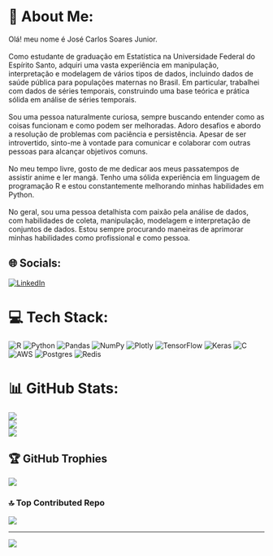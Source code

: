 # 💫 About Me:
Olá! meu nome é José Carlos Soares Junior.<br><br>Como estudante de graduação em Estatística na Universidade Federal do Espírito Santo, adquiri uma vasta experiência em manipulação, interpretação e modelagem de vários tipos de dados, incluindo dados de saúde pública para populações maternas no Brasil. Em particular, trabalhei com dados de séries temporais, construindo uma base teórica e prática sólida em análise de séries temporais.<br><br>Sou uma pessoa naturalmente curiosa, sempre buscando entender como as coisas funcionam e como podem ser melhoradas. Adoro desafios e abordo a resolução de problemas com paciência e persistência. Apesar de ser introvertido, sinto-me à vontade para comunicar e colaborar com outras pessoas para alcançar objetivos comuns.<br><br>No meu tempo livre, gosto de me dedicar aos meus passatempos de assistir anime e ler mangá. Tenho uma sólida experiência em linguagem de programação R e estou constantemente melhorando minhas habilidades em Python.<br><br>No geral, sou uma pessoa detalhista com paixão pela análise de dados, com habilidades de coleta, manipulação, modelagem e interpretação de conjuntos de dados. Estou sempre procurando maneiras de aprimorar minhas habilidades como profissional e como pessoa.


## 🌐 Socials:
[![LinkedIn](https://img.shields.io/badge/LinkedIn-%230077B5.svg?logo=linkedin&logoColor=white)](https://linkedin.com/in/josé-carlos-soares-junior-2375a714b/) 

# 💻 Tech Stack:
![R](https://img.shields.io/badge/r-%23276DC3.svg?style=for-the-badge&logo=r&logoColor=white) ![Python](https://img.shields.io/badge/python-3670A0?style=for-the-badge&logo=python&logoColor=ffdd54) ![Pandas](https://img.shields.io/badge/pandas-%23150458.svg?style=for-the-badge&logo=pandas&logoColor=white) ![NumPy](https://img.shields.io/badge/numpy-%23013243.svg?style=for-the-badge&logo=numpy&logoColor=white) ![Plotly](https://img.shields.io/badge/Plotly-%233F4F75.svg?style=for-the-badge&logo=plotly&logoColor=white) ![TensorFlow](https://img.shields.io/badge/TensorFlow-%23FF6F00.svg?style=for-the-badge&logo=TensorFlow&logoColor=white) ![Keras](https://img.shields.io/badge/Keras-%23D00000.svg?style=for-the-badge&logo=Keras&logoColor=white) ![C](https://img.shields.io/badge/c-%2300599C.svg?style=for-the-badge&logo=c&logoColor=white) ![AWS](https://img.shields.io/badge/AWS-%23FF9900.svg?style=for-the-badge&logo=amazon-aws&logoColor=white) ![Postgres](https://img.shields.io/badge/postgres-%23316192.svg?style=for-the-badge&logo=postgresql&logoColor=white) ![Redis](https://img.shields.io/badge/redis-%23DD0031.svg?style=for-the-badge&logo=redis&logoColor=white)
# 📊 GitHub Stats:
![](https://github-readme-stats.vercel.app/api?username=Soju-JC&theme=radical&hide_border=false&include_all_commits=true&count_private=true)<br/>
![](https://github-readme-streak-stats.herokuapp.com/?user=Soju-JC&theme=radical&hide_border=false)<br/>
![](https://github-readme-stats.vercel.app/api/top-langs/?username=Soju-JC&theme=radical&hide_border=false&include_all_commits=true&count_private=true&layout=compact)

## 🏆 GitHub Trophies
![](https://github-profile-trophy.vercel.app/?username=Soju-JC&theme=darkhub&no-frame=false&no-bg=false&margin-w=4)

### 🔝 Top Contributed Repo
![](https://github-contributor-stats.vercel.app/api?username=Soju-JC&limit=5&theme=radical&combine_all_yearly_contributions=true)

---
[![](https://visitcount.itsvg.in/api?id=Soju-JC&icon=0&color=11)](https://visitcount.itsvg.in)

<!-- Proudly created with GPRM ( https://gprm.itsvg.in ) -->
